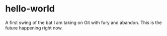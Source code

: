 # hello-world
A first swing of the bat
I am taking on Git with fury and abandon. This is the future happening right now.
